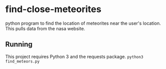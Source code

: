 # find-close-meteorites
python program to find the location of meteorites near the user's location.
This pulls data from the nasa website.

## Running
This project requires Python 3 and the requests package.
`python3 find_meteors.py`
